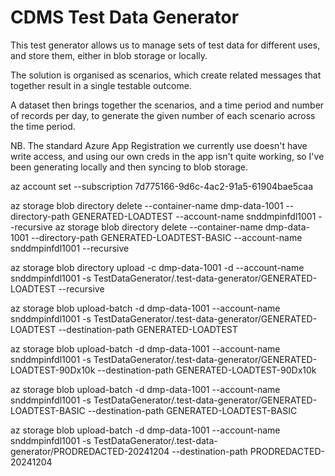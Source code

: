 # CDMS Test Data Generator

This test generator allows us to manage sets of test data for different uses, and store them, either in blob storage or
locally.

The solution is organised as scenarios, which create related messages that together result in a single testable outcome.

A dataset then brings together the scenarios, and a time period and number of records per day, to generate the given
number of each scenario across the time period.

NB. The standard Azure App Registration we currently use doesn't have write access, and using our own creds in the app
isn't quite working, so I've been generating locally and then syncing to blob storage.

az account set --subscription 7d775166-9d6c-4ac2-91a5-61904bae5caa

az storage blob directory delete --container-name dmp-data-1001 --directory-path GENERATED-LOADTEST --account-name
snddmpinfdl1001 --recursive
az storage blob directory delete --container-name dmp-data-1001 --directory-path GENERATED-LOADTEST-BASIC --account-name
snddmpinfdl1001 --recursive

az storage blob directory upload -c dmp-data-1001 -d --account-name snddmpinfdl1001 -s
TestDataGenerator/.test-data-generator/GENERATED-LOADTEST --recursive

az storage blob upload-batch -d dmp-data-1001 --account-name snddmpinfdl1001 -s TestDataGenerator/.test-data-generator/GENERATED-LOADTEST --destination-path GENERATED-LOADTEST

az storage blob upload-batch -d dmp-data-1001 --account-name snddmpinfdl1001 -s TestDataGenerator/.test-data-generator/GENERATED-LOADTEST-90Dx10k --destination-path GENERATED-LOADTEST-90Dx10k

az storage blob upload-batch -d dmp-data-1001 --account-name snddmpinfdl1001 -s TestDataGenerator/.test-data-generator/GENERATED-LOADTEST-BASIC --destination-path GENERATED-LOADTEST-BASIC

az storage blob upload-batch -d dmp-data-1001 --account-name snddmpinfdl1001 -s TestDataGenerator/.test-data-generator/PRODREDACTED-20241204 --destination-path PRODREDACTED-20241204


